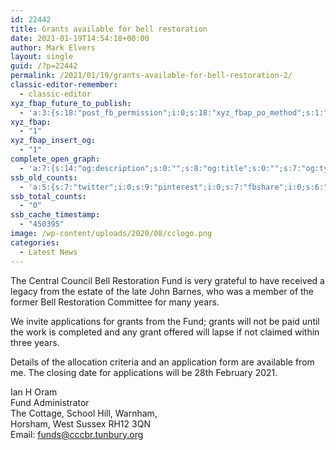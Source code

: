 ```yaml
---
id: 22442
title: Grants available for bell restoration
date: 2021-01-19T14:54:18+00:00
author: Mark Elvers
layout: single
guid: /?p=22442
permalink: /2021/01/19/grants-available-for-bell-restoration-2/
classic-editor-remember:
  - classic-editor
xyz_fbap_future_to_publish:
  - 'a:3:{s:18:"post_fb_permission";i:0;s:18:"xyz_fbap_po_method";s:1:"2";s:16:"xyz_fbap_message";s:62:"News item added to the CCCBR website: {POST_TITLE} {PERMALINK}";}'
xyz_fbap:
  - "1"
xyz_fbap_insert_og:
  - "1"
complete_open_graph:
  - 'a:7:{s:14:"og:description";s:0:"";s:8:"og:title";s:0:"";s:7:"og:type";s:0:"";s:12:"twitter:card";s:7:"summary";s:15:"twitter:creator";s:0:"";s:19:"twitter:description";s:0:"";s:8:"og:image";s:0:"";}'
ssb_old_counts:
  - 'a:5:{s:7:"twitter";i:0;s:9:"pinterest";i:0;s:7:"fbshare";i:0;s:6:"reddit";i:0;s:6:"tumblr";N;}'
ssb_total_counts:
  - "0"
ssb_cache_timestamp:
  - "450395"
image: /wp-content/uploads/2020/08/cclogo.png
categories:
  - Latest News
---
```

The Central Council Bell Restoration Fund is very grateful to have received a legacy from the estate of the late John Barnes, who was a member of the former Bell Restoration Committee for many years.

We invite applications for grants from the Fund; grants will not be paid until the work is completed and any grant offered will lapse if not claimed within three years.

Details of the allocation criteria and an application form are available from me. The closing date for applications will be 28th February 2021.

Ian H Oram  
Fund Administrator  
The Cottage, School Hill, Warnham,  
Horsham, West Sussex RH12 3QN  
Email: <funds@cccbr.tunbury.org>
